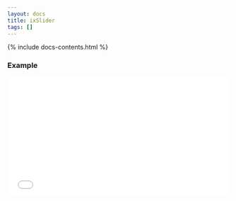 ```yaml
---
layout: docs
title: ixSlider
tags: []
---
```


{% include docs-contents.html %}

### Example
<iframe allowfullscreen="true" allowtransparency="true" frameborder="no" height="266" scrolling="no" src="//codepen.io/blaxk/embed/remZGq/?height=266&amp;theme-id=22040&amp;default-tab=result" style="width: 100%;"></iframe>